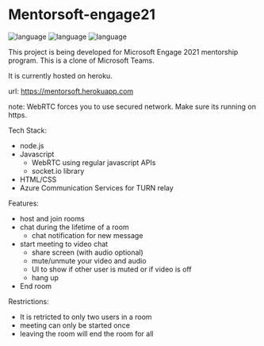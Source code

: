 # Mentorsoft-engage21

![language](https://img.shields.io/github/languages/top/roatt-tilma/Mentorsoft-engage21?style=for-the-badge)
![language](https://img.shields.io/github/languages/top/roatt-tilma/Mentorsoft-engage21?style=for-the-badge)
![language](https://img.shields.io/github/languages/top/roatt-tilma/Mentorsoft-engage21?style=for-the-badge)

This project is being developed for Microsoft Engage 2021 mentorship program. This is a clone of Microsoft Teams.

It is currently hosted on heroku.

url: <a href = "https://mentorsoft.herokuapp.com" target = "_blank">https://mentorsoft.herokuapp.com</a>

note: WebRTC forces you to use secured network. Make sure its running on https.

Tech Stack:
  - node.js
  - Javascript
      - WebRTC using regular javascript APIs
      - socket.io library
  - HTML/CSS
  - Azure Communication Services for TURN relay


Features:
  - host and join rooms
  - chat during the lifetime of a room
      - chat notification for new message
  - start meeting to video chat
      - share screen (with audio optional)
      - mute/unmute your video and audio
      - UI to show if other user is muted or if video is off
      - hang up
  - End room

Restrictions:
  - It is retricted to only two users in a room
  - meeting can only be started once
  - leaving the room will end the room for all
